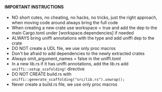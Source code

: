 #### IMPORTANT INSTRUCTIONS

- NO short cutes, no cheating, no hacks, no tricks, just the right approach, when moving code around always bring the full code
- When creating a new crate use workspace = true and add the dep to the main Cargo.toml under [workspace.dependencies] if needed
- ALWAYS bring uniffi annotations with the type and add uniffi dep to the crate
- DO NOT create a UDL file, we use only proc macros
- Don't be afraid to add dependencies to the newly extracted crates
- Always omit_argument_names = false in the uniffi.toml
- In a new lib.rs if it has uniffi annotations, add the lib.rs add `uniffi::setup_scafolding!` directive
- DO NOT CREATE build.rs with `uniffi::generate_scaffolding("src/lib.rs").unwrap();`
- Never create a build.rs file, we use only proc macros

